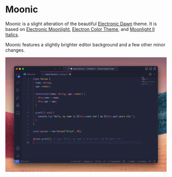 # Moonic

Moonic is a slight alteration of the beautiful [Electronic Dawn](https://marketplace.visualstudio.com/items?itemName=NoahRaskin.electronic-dawn-theme) theme. It is based on [Electronic Moonlight](https://marketplace.visualstudio.com/items?itemName=isaaccodes.electronic-moonlight-theme), [Electron Color Theme](https://marketplace.visualstudio.com/items?itemName=kuscamara.electron), and [Moonlight II Italics](https://marketplace.visualstudio.com/items?itemName=atomiks.moonlight).

Moonic features a slightly brighter editor background and a few other minor changes.

![Preview](/images/preview.png)
